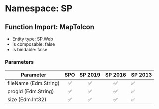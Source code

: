 # Namespace: SP

## Function Import: MapToIcon

- Entity type: SP.Web
- Is composable: false
- Is bindable: false

### Parameters

Parameter | SPO | SP 2019 | SP 2016 | SP 2013
----------|:---:|:-------:|:-------:|:-------
fileName (Edm.String) | ✅ | ✅ | ✅ | ✅
progId (Edm.String) | ✅ | ✅ | ✅ | ✅
size (Edm.Int32) | ✅ | ✅ | ✅ | ✅
